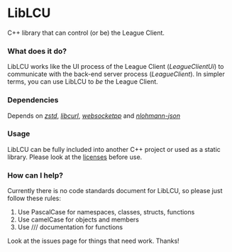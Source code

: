 # LibLCU
C++ library that can control (or be) the League Client.

### What does it do?
LibLCU works like the UI process of the League Client (*LeagueClientUi*) to communicate with the back-end server process (*LeagueClient*). In simpler terms, you can use LibLCU to *be* the League Client.

### Dependencies
Depends on [*zstd*](https://github.com/facebook/zstd), [*libcurl*](https://github.com/curl/curl), [*websocketpp*](https://github.com/zaphoyd/websocketpp) and [*nlohmann-json*](https://github.com/nlohmann/json)

### Usage
LibLCU can be fully included into another C++ project or used as a static library. Please look at the [licenses](https://github.com/par0-git/LibLCU/blob/master/LICENSE) before use.

### How can I help?
Currently there is no code standards document for LibLCU, so please just follow these rules:
1. Use PascalCase for namespaces, classes, structs, functions
2. Use camelCase for objects and members
3. Use /// documentation for functions

Look at the issues page for things that need work.
Thanks!
